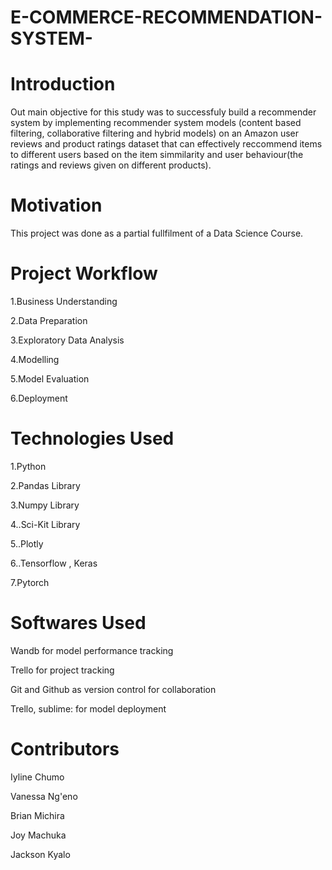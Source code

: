 # E-COMMERCE-RECOMMENDATION-SYSTEM-

# Introduction

Out main objective for this study was to successfuly build a recommender system by implementing recommender system models (content based filtering, collaborative filtering and hybrid models) on an Amazon user reviews and product ratings dataset that can effectively reccommend items to different users based on the item simmilarity and user behaviour(the ratings and reviews given on different products).

# Motivation

This project was done as a partial fullfilment of a Data Science Course.

# Project Workflow

1.Business Understanding

2.Data Preparation

3.Exploratory Data Analysis

4.Modelling

5.Model Evaluation

6.Deployment

# Technologies Used

1.Python

2.Pandas Library

3.Numpy Library

4..Sci-Kit Library

5..Plotly

6..Tensorflow , Keras

7.Pytorch

# Softwares Used

Wandb for model performance tracking

Trello for project tracking

Git and Github as version control for collaboration

Trello, sublime: for model deployment

# Contributors

Iyline Chumo

Vanessa Ng'eno

Brian Michira

Joy Machuka

Jackson Kyalo













